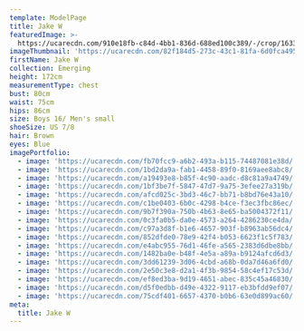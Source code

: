 ```yaml
---
template: ModelPage
title: Jake W
featuredImage: >-
  https://ucarecdn.com/910e18fb-c84d-4bb1-836d-688ed100c389/-/crop/1633x890/0,0/-/preview/
imageThumbnail: 'https://ucarecdn.com/82f184d5-273c-43c1-81fa-6d0fca4953cf/-/preview/'
firstName: Jake W
collection: Emerging
height: 172cm
measurementType: chest
bust: 80cm
waist: 75cm
hips: 86cm
size: Boys 16/ Men's small
shoeSize: US 7/8
hair: Brown
eyes: Blue
imagePortfolio:
  - image: 'https://ucarecdn.com/fb70fcc9-a6b2-493a-b115-74487081e38d/'
  - image: 'https://ucarecdn.com/1bd2da9a-fab1-4458-89f0-8169aee8abc8/'
  - image: 'https://ucarecdn.com/a19493e8-b85f-4c90-aadc-d8c81a9a4749/'
  - image: 'https://ucarecdn.com/1bf3be7f-5847-47d7-9a75-3efee27a319b/'
  - image: 'https://ucarecdn.com/afcd025c-3bd3-46c7-bb71-b8bd76e43a10/'
  - image: 'https://ucarecdn.com/c1be0403-6b0c-4298-b4ce-f3ec3fbc86ec/'
  - image: 'https://ucarecdn.com/9b7f390a-750b-4b63-8e65-ba5004372f11/'
  - image: 'https://ucarecdn.com/0c3fa0b5-da0e-4573-a264-4286230ce4da/'
  - image: 'https://ucarecdn.com/c97a3d8f-b1e6-4657-903f-b8963ab56dc4/'
  - image: 'https://ucarecdn.com/852dfde0-78e9-42f4-b053-6623f1c5f783/'
  - image: 'https://ucarecdn.com/e4abc955-76d1-46fe-a565-2383d6dbe8bb/'
  - image: 'https://ucarecdn.com/1482ba0e-b48f-4e5a-a89a-b9124afcd6d3/'
  - image: 'https://ucarecdn.com/3dd61239-3d06-4cbd-a68b-0da7d46a6fd0/'
  - image: 'https://ucarecdn.com/2e50c3e8-d2a1-4f3b-9854-58c4ef17c53d/'
  - image: 'https://ucarecdn.com/ef8ed3ba-9d19-4651-abec-835c45a46830/'
  - image: 'https://ucarecdn.com/d5f0edbb-d49e-4322-9117-eb3bfdd9ef07/'
  - image: 'https://ucarecdn.com/75cdf401-6657-4370-b0b6-63e0d899ac60/'
meta:
  title: Jake W
---
```


